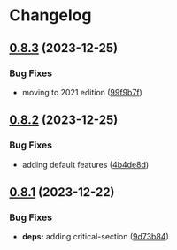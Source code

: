 # Changelog

## [0.8.3](https://github.com/xmc-rs/xmc4500/compare/v0.8.2...v0.8.3) (2023-12-25)


### Bug Fixes

* moving to 2021 edition ([99f9b7f](https://github.com/xmc-rs/xmc4500/commit/99f9b7f6b95b208e14634f0c84ef7d948b0a6a61))

## [0.8.2](https://github.com/xmc-rs/xmc4500/compare/v0.8.1...v0.8.2) (2023-12-25)


### Bug Fixes

* adding default features ([4b4de8d](https://github.com/xmc-rs/xmc4500/commit/4b4de8dfe55f9cbe383dead4b3710b3e1d2e6e0b))

## [0.8.1](https://github.com/xmc-rs/xmc4500/compare/v0.8.0...v0.8.1) (2023-12-22)


### Bug Fixes

* **deps:** adding critical-section ([9d73b84](https://github.com/xmc-rs/xmc4500/commit/9d73b84854c82aaa755f4ea4161c7cdc9e6ecb68))
